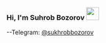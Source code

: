 ### Hi, I'm Suhrob Bozorov <img src="https://media.giphy.com/media/hvRJCLFzcasrR4ia7z/giphy.gif" width="30px">

--Telegram: [@sukhrobbozorov](https:/t.me/suhkrobbozorov)
